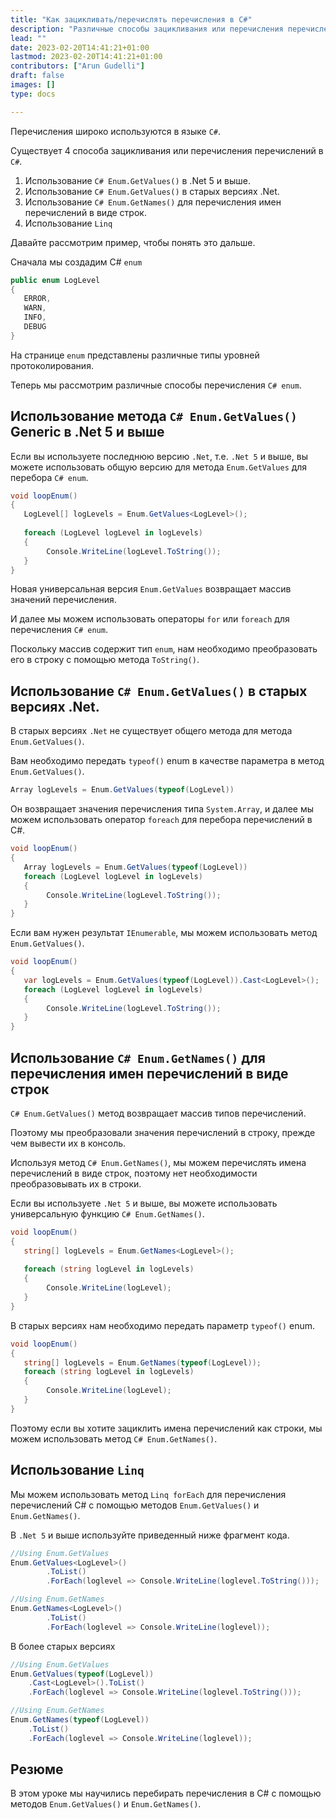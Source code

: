 ```yaml
---
title: "Как зацикливать/перечислять перечисления в C#"
description: "Различные способы зацикливания или перечисления перечислений в C# с примерами"
lead: ""
date: 2023-02-20T14:41:21+01:00
lastmod: 2023-02-20T14:41:21+01:00
contributors: ["Arun Gudelli"]
draft: false
images: []
type: docs

---
```


Перечисления широко используются в языке `C#`. 

Существует 4 способа зацикливания или перечисления перечислений в `C#`. 

1. Использование `C# Enum.GetValues()` в .Net 5 и выше.
2. Использование `C# Enum.GetValues()` в старых версиях .Net.
3. Использование `C# Enum.GetNames()` для перечисления имен перечислений в виде строк.
4. Использование `Linq`

Давайте рассмотрим пример, чтобы понять это дальше. 

Сначала мы создадим C# `enum`

```csharp
public enum LogLevel
{
   ERROR, 
   WARN, 
   INFO, 
   DEBUG
}
```

На странице `enum` представлены различные типы уровней протоколирования.

Теперь мы рассмотрим различные способы перечисления `C# enum`.

## Использование метода `C# Enum.GetValues()` Generic в .Net 5 и выше

Если вы используете последнюю версию `.Net`, т.е. `.Net 5` и выше, вы можете использовать общую версию для метода `Enum.GetValues` для перебора `C# enum`.

```csharp
void loopEnum()
{
   LogLevel[] logLevels = Enum.GetValues<LogLevel>();
   
   foreach (LogLevel logLevel in logLevels)
   {
        Console.WriteLine(logLevel.ToString());
   }
}
```

Новая универсальная версия `Enum.GetValues` возвращает массив значений перечисления. 

И далее мы можем использовать операторы `for` или `foreach` для перечисления `C# enum`. 

Поскольку массив содержит тип `enum`, нам необходимо преобразовать его в строку с помощью метода `ToString()`.

## Использование `C# Enum.GetValues()` в старых версиях .Net.

В старых версиях `.Net` не существует общего метода для метода `Enum.GetValues()`. 

Вам необходимо передать `typeof()` enum в качестве параметра в метод `Enum.GetValues()`. 

```csharp
Array logLevels = Enum.GetValues(typeof(LogLevel))
```
Он возвращает значения перечисления типа `System.Array`, и далее мы можем использовать оператор `foreach` для перебора перечислений в C#.

```csharp
void loopEnum()
{
   Array logLevels = Enum.GetValues(typeof(LogLevel))
   foreach (LogLevel logLevel in logLevels)
   {
        Console.WriteLine(logLevel.ToString());
   }
}
```

Если вам нужен результат `IEnumerable`, мы можем использовать метод `Enum.GetValues()`.

```csharp
void loopEnum()
{
   var logLevels = Enum.GetValues(typeof(LogLevel)).Cast<LogLevel>();
   foreach (LogLevel logLevel in logLevels)
   {
        Console.WriteLine(logLevel.ToString());
   }
}
```

## Использование `C# Enum.GetNames()` для перечисления имен перечислений в виде строк 

`C# Enum.GetValues()` метод возвращает массив типов перечислений. 

Поэтому мы преобразовали значения перечислений в строку, прежде чем вывести их в консоль.

Используя метод `C# Enum.GetNames()`, мы можем перечислять имена перечислений в виде строк, поэтому нет необходимости преобразовывать их в строки.

Если вы используете `.Net 5` и выше, вы можете использовать универсальную функцию `C# Enum.GetNames()`.

```csharp
void loopEnum()
{
   string[] logLevels = Enum.GetNames<LogLevel>();
   
   foreach (string logLevel in logLevels)
   {
        Console.WriteLine(logLevel);
   }
}
```

В старых версиях нам необходимо передать параметр `typeof()` enum.

```csharp
void loopEnum()
{
   string[] logLevels = Enum.GetNames(typeof(LogLevel));
   foreach (string logLevel in logLevels)
   {
        Console.WriteLine(logLevel);
   }
}
```

Поэтому если вы хотите зациклить имена перечислений как строки, мы можем использовать метод `C# Enum.GetNames()`.

## Использование `Linq`

Мы можем использовать метод `Linq forEach` для перечисления перечислений C# с помощью методов `Enum.GetValues()` и `Enum.GetNames()`.

В `.Net 5` и выше используйте приведенный ниже фрагмент кода.

```csharp
//Using Enum.GetValues
Enum.GetValues<LogLevel>()
        .ToList()
        .ForEach(loglevel => Console.WriteLine(loglevel.ToString()));

//Using Enum.GetNames
Enum.GetNames<LogLevel>()
        .ToList()
        .ForEach(loglevel => Console.WriteLine(loglevel));        
```

В более старых версиях

```csharp
//Using Enum.GetValues
Enum.GetValues(typeof(LogLevel))
    .Cast<LogLevel>().ToList()
    .ForEach(loglevel => Console.WriteLine(loglevel.ToString()));

//Using Enum.GetNames
Enum.GetNames(typeof(LogLevel))
    .ToList()
    .ForEach(loglevel => Console.WriteLine(loglevel));    
```

## Резюме

В этом уроке мы научились перебирать перечисления в C# с помощью методов `Enum.GetValues()` и `Enum.GetNames()`.










